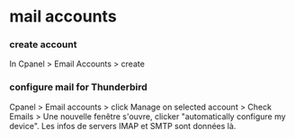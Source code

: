 # mail accounts


### create account

In Cpanel > Email Accounts > create


### configure mail for Thunderbird

Cpanel > Email accounts > click Manage on selected account > Check Emails > Une nouvelle fenêtre s'ouvre, clicker "automatically configure my device". Les infos de servers IMAP et SMTP sont données là.
